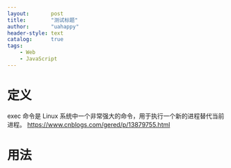 ```yaml
---
layout:       post
title:        "测试标题"
author:       "uahappy"
header-style: text
catalog:      true
tags:
    - Web
    - JavaScript
---
```


# 定义
exec 命令是 Linux 系统中一个非常强大的命令，用于执行一个新的进程替代当前进程。
https://www.cnblogs.com/gered/p/13879755.html

# 用法
